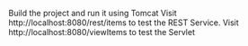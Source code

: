 Build the project and run it using Tomcat
Visit http://localhost:8080/rest/items to test the REST Service.
Visit http://localhost:8080/viewItems to test the Servlet
